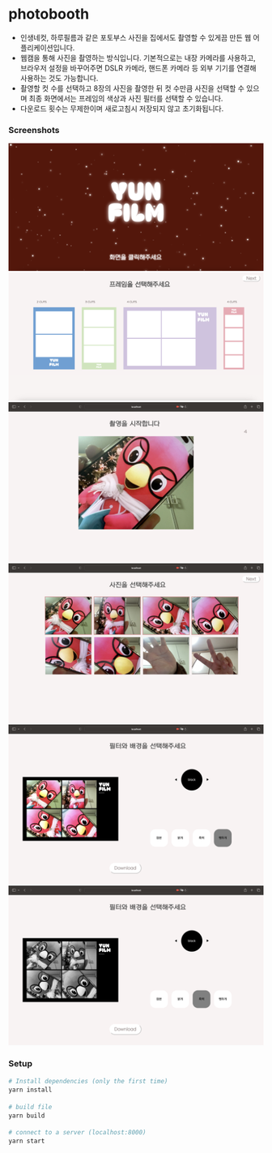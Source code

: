 # photobooth
- 인생네컷, 하루필름과 같은 포토부스 사진을 집에서도 촬영할 수 있게끔 만든 웹 어플리케이션입니다. 
- 웹캠을 통해 사진을 촬영하는 방식입니다. 기본적으로는 내장 카메라를 사용하고, 브라우저 설정을 바꾸어주면 DSLR 카메라, 핸드폰 카메라 등 외부 기기를 연결해 사용하는 것도 가능합니다.
- 촬영할 컷 수를 선택하고 8장의 사진을 촬영한 뒤 컷 수만큼 사진을 선택할 수 있으며 최종 화면에서는 프레임의 색상과 사진 필터를 선택할 수 있습니다.
- 다운로드 횟수는 무제한이며 새로고침시 저장되지 않고 초기화됩니다.

### Screenshots
![screenshot0](/assets/screenshot/Screenshot0.png)
![screenshot1](/assets/screenshot/Screenshot1.png)
![screenshot2](/assets/screenshot/Screenshot2.png)
![screenshot3](/assets/screenshot/Screenshot3.png)
![screenshot4](/assets/screenshot/Screenshot4.png)
![screenshot5](/assets/screenshot/Screenshot5.png)

### Setup
``` bash
# Install dependencies (only the first time)
yarn install

# build file
yarn build

# connect to a server (localhost:8000)
yarn start
```
